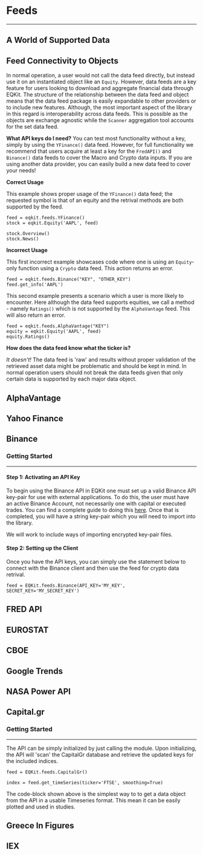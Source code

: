 # Feeds
---------------

## A World of Supported Data

## Feed Connectivity to Objects

In normal operation, a user would not call the data feed directly, but instead use it on an instantiated object like an `Equity`. However, data feeds are a key feature
for users looking to download and aggregate financial data through EQKit. The structure of the relationship between the data feed and object means that the data feed package is easily 
expandable to other providers or to include new features. Although, the most important aspect of the library in this regard is interoperability across data feeds. This is possible as 
the objects are exchange agnostic while the `Scanner` aggregation tool accounts for the set data feed. 

**What API keys do I need?**
You can test most functionality without a key, simply by using the `YFinance()` data feed. However, for full functionality we recommend that users acquire at least a key for the 
`FredAPI()` and `Binance()` data feeds to cover the Macro and Crypto data inputs. 
If you are using another data provider, you can easily build a new data feed to cover your needs!

**Correct Usage**

This example shows proper usage of the `YFinance()` data feed; the requested symbol is that of an equity and the retrival methods are both supported by the feed.

    feed = eqkit.feeds.YFinance()
    stock = eqkit.Equity('AAPL', feed)
    
    stock.Overview()
    stock.News()

**Incorrect Usage**

This first incorrect example showcases code where one is using an `Equity`-only function using a `Crypto` data feed. This action
returns an error.


    feed = eqkit.feeds.Binance("KEY", "OTHER_KEY")
    feed.get_info('AAPL')

This second example presents a scenario which a user is more likely to encounter. Here although the data feed supports equities, we call a method - namely
`Ratings()` which is not supported by the `AlphaVantage` feed. This will also return an error.

    feed = eqkit.feeds.AlphaVantage("KEY")
    equity = eqkit.Equity('AAPL', feed)
    equity.Ratings()

**How does the data feed know what the ticker is?**

*It doesn't!* The data feed is 'raw' and results without proper validation of the retrieved asset data might be problematic and should be kept in mind. 
In normal operation users should not break the data feeds given that only certain data is supported by each major data object.  

## AlphaVantage

## Yahoo Finance

## Binance

### Getting Started
-------------------------

#### Step 1: Activating an API Key

To begin using the Binance API in EQKit one must set up a valid Binance API key-pair for use with external applications. To do this, the user must have an active Binance Account,
not necessarily one with capital or executed trades. You can find a complete guide to doing this [here](https://www.binance.com/en/support/faq/how-to-create-api-360002502072). 
Once that is completed, you will have a string key-pair which you will need to import into the library. 

We will work to include ways of importing encrypted key-pair files.

#### Step 2: Setting up the Client

Once you have the API keys, you can simply use the statement below to connect with the Binance client and then use the feed for crypto data retrival.

    feed = EQKit.feeds.Binance(API_KEY='MY_KEY', SECRET_KEY='MY_SECRET_KEY')

## FRED API

## EUROSTAT

## CBOE

## Google Trends

## NASA Power API

## Capital.gr

### Getting Started
-----------------
The API can be simply initialized by just calling the module. Upon initializing, the API will 'scan' the CapitalGr database and retrieve the updated keys for the included indices.

    feed = EQKit.feeds.CapitalGr()

    index = feed.get_timeSeries(ticker='FTSE', smoothing=True)

The code-block shown above is the simplest way to to get a data object from the API in a usable Timeseries format. This mean it can be easily plotted and used in studies. 


## Greece In Figures

## IEX
